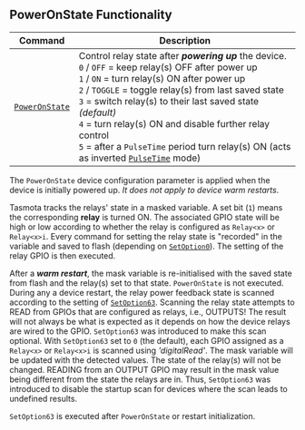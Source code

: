 ## PowerOnState Functionality

| Command | Description |
|-|-|
|[`PowerOnState`](Commands.md#poweronstate) | Control relay state after _**powering up**_ the device.<BR> `0` / `OFF` = keep relay(s) OFF after power up <BR> `1` / `ON` = turn relay(s) ON after power up <BR> `2` / `TOGGLE` = toggle relay(s) from last saved state <BR> `3` = switch relay(s) to their last saved state *(default)* <BR> `4` = turn relay(s) ON and disable further relay control <BR> `5` = after a `PulseTime` period turn relay(s) ON (acts as inverted [`PulseTime`](Commands.md#pulsetime) mode)|

The `PowerOnState` device configuration parameter is applied when the device is initially powered up. _It does not apply to device warm restarts_.

Tasmota tracks the relays' state in a masked variable. A set bit (`1`) means the corresponding **relay** is turned ON. The associated GPIO state will be high or low according to whether the relay is configured as `Relay<x>` or `Relay<x>i`. Every command for setting the relay state is "recorded" in the variable and saved to flash (depending on [`SetOption0`](Commands.md#setoption0)). The setting of the relay GPIO is then executed.

After a **_warm restart_**, the mask variable is re-initialised with the saved state from flash and the relay(s) set to that state. `PowerOnState` is not executed. During any a device restart, the relay power feedback state is scanned according to the setting of [`SetOption63`](Commands.md#setoption63). Scanning the relay state attempts to READ from GPIOs that are configured as relays, i.e., OUTPUTS! The result will not always be what is expected as it depends on how the device relays are wired to the GPIO. `SetOption63` was introduced to make this scan optional. With `SetOption63` set to `0` (the default), each GPIO assigned as a `Relay<x>` or `Relay<x>i` is scanned using _'digitalRead'_. The mask variable will be updated with the detected values. The state of the relay(s) will not be changed. READING from an OUTPUT GPIO may result in the mask value being different from the state the relays are in. Thus, `SetOption63` was introduced to disable the startup scan for devices where the scan leads to undefined results.

`SetOption63` is executed after `PowerOnState` or restart initialization.
